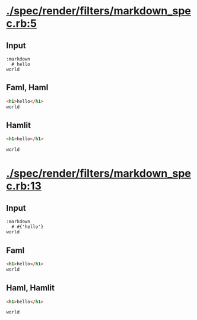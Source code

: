 # [./spec/render/filters/markdown_spec.rb:5](../../../../spec/render/filters/markdown_spec.rb#L5)
## Input
```haml
:markdown
  # hello
world

```

## Faml, Haml
```html
<h1>hello</h1>
world

```

## Hamlit
```html
<h1>hello</h1>

world

```

# [./spec/render/filters/markdown_spec.rb:13](../../../../spec/render/filters/markdown_spec.rb#L13)
## Input
```haml
:markdown
  # #{'hello'}
world

```

## Faml
```html
<h1>hello</h1>
world

```

## Haml, Hamlit
```html
<h1>hello</h1>

world

```

